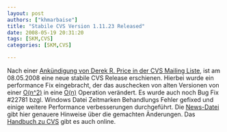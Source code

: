 ```yaml
---
layout: post
authors: ["khmarbaise"]
title: "Stabile CVS Version 1.11.23 Released"
date: 2008-05-19 20:31:20
tags: [SKM,CVS]
categories: [SKM,CVS]

---
```

Nach einer [Ankündigung von Derek R. Price in der CVS Mailing Liste](http://lists.gnu.org/archive/html/info-cvs/2008-05/msg00024.html "Ankündigung von Derek R. Price in der CVS Mailing Liste"), 
ist am 08.05.2008 eine neue stabile CVS Release erschienen. Hierbei wurde ein performance Fix eingebracht, der das auschecken von alten Versionen von einer 
[O(n^2)](http://de.wikipedia.org/wiki/Landau-Symbole "O(n^2)") in eine 
[O(n)](http://de.wikipedia.org/wiki/Landau-Symbole "O(n)") 
Operation verändert. Es wurde auch noch Bug Fix #22781 bzgl. 
Windows Datei Zeitmarken Behandlungs Fehler gefixed und einige weitere Performance verbesserungen durchgeführt. 
Die [News-Datei](http://cvs.savannah.nongnu.org/viewcvs/ccvs/NEWS?rev=1.116.2.170&root=cvs&view=markup "News-Datei") gibt hier genauere 
Hinweise über die gemachten Änderungen. Das [Handbuch zu CVS](http://ximbiot.com/cvs/manual/cvs-1.11.23/cvs.html "Handbuch zu CVS") gibt es auch online.
